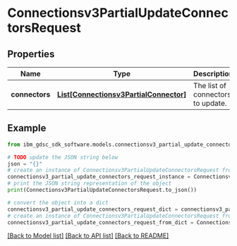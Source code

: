 # Connectionsv3PartialUpdateConnectorsRequest


## Properties

Name | Type | Description | Notes
------------ | ------------- | ------------- | -------------
**connectors** | [**List[Connectionsv3PartialConnector]**](Connectionsv3PartialConnector.md) | The list of connectors to update. | [optional] 

## Example

```python
from ibm_gdsc_sdk_software.models.connectionsv3_partial_update_connectors_request import Connectionsv3PartialUpdateConnectorsRequest

# TODO update the JSON string below
json = "{}"
# create an instance of Connectionsv3PartialUpdateConnectorsRequest from a JSON string
connectionsv3_partial_update_connectors_request_instance = Connectionsv3PartialUpdateConnectorsRequest.from_json(json)
# print the JSON string representation of the object
print(Connectionsv3PartialUpdateConnectorsRequest.to_json())

# convert the object into a dict
connectionsv3_partial_update_connectors_request_dict = connectionsv3_partial_update_connectors_request_instance.to_dict()
# create an instance of Connectionsv3PartialUpdateConnectorsRequest from a dict
connectionsv3_partial_update_connectors_request_from_dict = Connectionsv3PartialUpdateConnectorsRequest.from_dict(connectionsv3_partial_update_connectors_request_dict)
```
[[Back to Model list]](../README.md#documentation-for-models) [[Back to API list]](../README.md#documentation-for-api-endpoints) [[Back to README]](../README.md)


